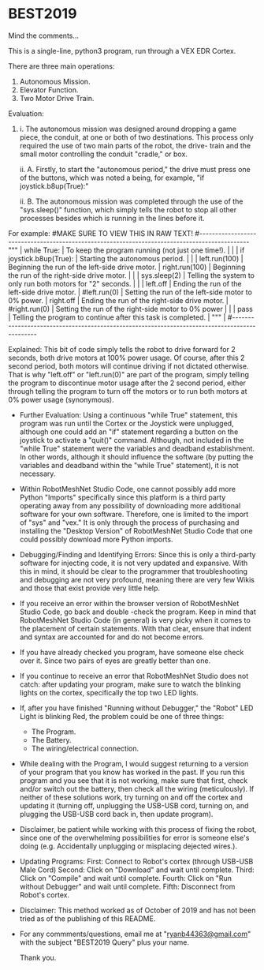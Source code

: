 # BEST2019
Mind the comments...

This is a single-line, python3 program, run through a VEX
EDR Cortex.

There are three main operations:
1. Autonomous Mission.
2. Elevator Function.
3. Two Motor Drive Train.

Evaluation:
1. i. The autonomous mission was designed around dropping a game piece, 
the conduit, at one or both of two destinations.  This process
only required the use of two main parts of the robot, the drive-
train and the small motor controlling the conduit "cradle," or box.

    ii. A. Firstly, to start the "autonomous period," the drive must
press one of the buttons, which was noted a being, for example,
"if joystick.b8up(True):"

    ii. B. The autonomous mission was completed through the use of the
"sys.sleep()" function, which simply tells the robot to stop all
other processes besides which is running in the lines before it.

For example:
#MAKE SURE TO VIEW THIS IN RAW TEXT!
#----------------------------------------------------------------------------------------------
"""                                                                                           |
while True:                 |   To keep the program running (not just one time!).             |
                            |                                                                 |
  if joystick.b8up(True):   |   Starting the autonomous period.                               |
                            |                                                                 |
    left.run(100)           |   Beginning the run of the left-side drive motor.               |
    right.run(100)          |   Beginning the run of the right-side drive motor.              |
                            |                                                                 |
    sys.sleep(2)            |   Telling the system to only run both motors for "2" seconds.   |
                            |                                                                 |
    left.off                |   Ending the run of the left-side drive motor.                  |
    #left.run(0)            |   Setting the run of the left-side motor to 0% power.           |
    right.off               |   Ending the run of the right-side drive motor.                 |
    #right.run(0)           |   Setting the run of the right-side motor to 0% power           |
                            |                                                                 |
    pass                    |   Telling the program to continue after this task is completed. |
"""                                                                                           |
#----------------------------------------------------------------------------------------------

Explained:
  This bit of code simply tells the robot to drive forward for 2 seconds, both drive motors at 
100% power usage.  Of course, after this 2 second period, both motors will continue driving if
not dictated otherwise.  That is why "left.off" or "left.run(0)" are part of the program, simply
telling the program to discontinue motor usage after the 2 second period, either through telling
the program to turn off the motors or to run both motors at 0% power usage (synonymous).



+ Further Evaluation:
  Using a continuous "while True" statement, this program was run until the Cortex or the Joystick
  were unplugged, although one could add an "if" statement regarding a button on the joystick to 
  activate a "quit()" command.  Although, not included in the "while True" statement were the variables
  and deadband establishment.  In other words, although it should influence the software (by putting
  the variables and deadband within the "while True" statement), it is not necessary.  

+ Within RobotMeshNet Studio Code, one cannot possibly add more Python "Imports" specifically since 
  this platform is a third party operating away from any possibility of downloading more additional
  software for your own software.  Therefore, one is limited to the import of "sys" and "vex."  It is 
  only through the process of purchasing and installing the "Desktop Version" of RobotMeshNet Studio 
  Code that one could possibly download more Python imports.



+ Debugging/Finding and Identifying Errors:
  Since this is only a third-party software for injecting code, it is not very updated and expansive.
  With this in mind, it should be clear to the programmer that troubleshooting and debugging are not
  very profound, meaning there are very few Wikis and those that exist provide very little help.


+ If you receive an error within the browser version of RobotMeshNet Studio Code, go back and double
  -check the program.  Keep in mind that RobotMeshNet Studio Code (in general) is very picky when it
  comes to the placement of certain statements.  With that clear, ensure that indent and syntax are
  accounted for and do not become errors.  

+ If you have already checked you program, have someone else check over it.  Since two pairs of eyes
  are greatly better than one.  

+ If you continue to receive an error that RobotMeshNet Studio does not catch: after updating your
  program, make sure to watch the blinking lights on the cortex, specifically the top two LED lights.
  
+ If, after you have finished "Running without Debugger," the "Robot" LED Light is blinking Red, 
  the problem could be one of three things:
 
  - The Program.
  - The Battery.
  - The wiring/electrical connection.
  
+ While dealing with the Program, I would suggest returning to a version of your program that you 
  know has worked in the past.  If you run this program and you see that it is not working, make sure
  that first, check and/or switch out the battery, then check all the wiring (meticulously).  If neither
  of these solutions work, try turning on and off the cortex and updating it (turning off, unplugging
  the USB-USB cord, turning on, and plugging the USB-USB cord back in, then update program).

+ Disclaimer, be patient while working with this process of fixing the robot, since one of the 
  overwhelming possibilities for error is someone else's doing (e.g. Accidentally unplugging or 
  misplacing dejected wires.).  
  

  


+ Updating Programs:
  First: Connect to Robot's cortex (through USB-USB Male Cord)
  Second: Click on "Download" and wait until complete.
  Third: Click on "Compile" and wait until complete.
  Fourth: Click on "Run without Debugger" and wait until complete.
  Fifth: Disconnect from Robot's cortex.

+ Disclaimer:
  This method worked as of October of 2019 and has not been tried as of the publishing of this 
  README.
  
+ For any commments/questions, email me at "ryanb44363@gmail.com" with the subject "BEST2019 Query"
  plus your name.
  
  Thank you.
